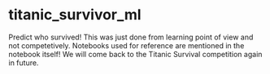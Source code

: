 # titanic_survivor_ml
Predict who survived!
This was just done from learning point of view and not competetively.
Notebooks used for reference are mentioned in the notebook itself!
We will come back to the Titanic Survival competition again in future.
